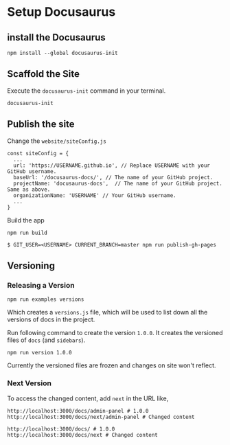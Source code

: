 # Setup Docusaurus

## install the Docusaurus

```
npm install --global docusaurus-init
```

## Scaffold the Site

Execute the `docusaurus-init` command in your terminal.

```
docusaurus-init
```

## Publish the site

Change the `website/siteConfig.js`

```
const siteConfig = {
  ...
  url: 'https://USERNAME.github.io', // Replace USERNAME with your GitHub username.
  baseUrl: '/docusaurus-docs/', // The name of your GitHub project.
  projectName: 'docusaurus-docs',  // The name of your GitHub project. Same as above.
  organizationName: 'USERNAME' // Your GitHub username.
  ...
}
```

Build the app

```
npm run build
```

```
$ GIT_USER=<USERNAME> CURRENT_BRANCH=master npm run publish-gh-pages
```

## Versioning

### Releasing a Version

```
npm run examples versions
```

Which creates a `versions.js` file, which will be used to list down all the versions of docs in the project.

Run following command to create the version `1.0.0`. It creates the versioned files of `docs` (and `sidebars`).

```
npm run version 1.0.0
```

Currently the versioned files are frozen and changes on site won't reflect.

### Next Version

To access the changed content, add `next` in the URL like,

```
http://localhost:3000/docs/admin-panel # 1.0.0
http://localhost:3000/docs/next/admin-panel # Changed content

http://localhost:3000/docs/ # 1.0.0
http://localhost:3000/docs/next # Changed content
```
